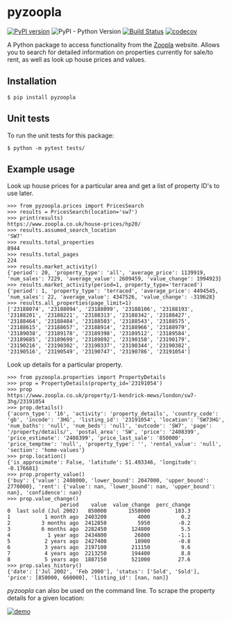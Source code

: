 # pyzoopla

[![PyPI version](https://badge.fury.io/py/pyzoopla.svg)](https://pypi.org/project/pyzoopla/) 
![PyPI - Python Version](https://img.shields.io/pypi/pyversions/pyzoopla.svg)
[![Build Status](https://travis-ci.org/imrankhan17/pyzoopla.svg?branch=master)](https://travis-ci.org/imrankhan17/pyzoopla)
[![codecov](https://codecov.io/gh/imrankhan17/pyzoopla/branch/master/graph/badge.svg)](https://codecov.io/gh/imrankhan17/pyzoopla)  

A Python package to access functionality from the [Zoopla](https://www.zoopla.co.uk/) website.  Allows you to search for detailed information on properties currently for sale/to rent, as well as look up house prices and values.

## Installation

`$ pip install pyzoopla`

## Unit tests

To run the unit tests for this package:

`$ python -m pytest tests/`

## Example usage

Look up house prices for a particular area and get a list of property ID's to use later.

```
>>> from pyzoopla.prices import PricesSearch
>>> results = PricesSearch(location='sw7')
>>> print(results)
https://www.zoopla.co.uk/house-prices/hp20/
>>> results.assumed_search_location
'SW7'
>>> results.total_properties
8944
>>> results.total_pages
224
>>> results.market_activity()
{'period': 20, 'property_type': 'all', 'average_price': 1139919, 'num_sales': 7229, 'average_value': 2609459, 'value_change': 1994923}
>>> results.market_activity(period=1, property_type='terraced')
{'period': 1, 'property_type': 'terraced', 'average_price': 4494545, 'num_sales': 22, 'average_value': 4347526, 'value_change': -319628}
>>> results.all_properties(page_limit=1)
['23188074', '23188094', '23188099', '23188106', '23188193', '23188201', '23188221', '23188313', '23188342', '23188427', '23188464', '23188484', '23188503', '23188543', '23188575', '23188615', '23188657', '23188914', '23188966', '23188979', '23189038', '23189178', '23189398', '23189512', '23189584', '23189685', '23189699', '23189892', '23190158', '23190179', '23190216', '23190302', '23190337', '23190344', '23190382', '23190516', '23190549', '23190747', '23190786', '23191054']
```

Look up details for a particular property.

```
>>> from pyzoopla.properties import PropertyDetails
>>> prop = PropertyDetails(property_id='23191054')
>>> prop
https://www.zoopla.co.uk/property/1-kendrick-mews/london/sw7-3hg/23191054
>>> prop.details()
{'acorn_type': '16', 'activity': 'property_details', 'country_code': 'gb', 'incode': '3HG', 'listing_id': '23191054', 'location': 'SW73HG', 'num_baths': 'null', 'num_beds': 'null', 'outcode': 'SW7', 'page': '/property/details/', 'postal_area': 'SW', 'price': '2408399', 'price_estimate': '2408399', 'price_last_sale': '850000', 'price_temptme': 'null', 'property_type': '', 'rental_value': 'null', 'section': 'home-values'}
>>> prop.location()
{'is_approximate': False, 'latitude': 51.493346, 'longitude': -0.176681}
>>> prop.property_value()
{'buy': {'value': 2408000, 'lower_bound': 2047000, 'upper_bound': 2770000}, 'rent': {'value': nan, 'lower_bound': nan, 'upper_bound': nan}, 'confidence': nan}
>>> prop.value_change()
                 period    value  value_change  perc_change
0  last sold (Jul 2002)   850000       1558000        183.3
1           1 month ago  2403200          4000          0.2
2          3 months ago  2412850          5950         -0.2
3          6 months ago  2282450        124800          5.5
4            1 year ago  2434800         26800         -1.1
5           2 years ago  2427400         18900         -0.8
6           3 years ago  2197100        211150          9.6
7           4 years ago  2213250        194400          8.8
8           5 years ago  1887150        521000         27.6
>>> prop.sales_history()
{'date': ['Jul 2002', 'Feb 2000'], 'status': ['Sold', 'Sold'], 'price': [850000, 660000], 'listing_id': [nan, nan]}
```

_pyzoopla_ can also be used on the command line.  To scrape the property details for a given location:

[![demo](https://asciinema.org/a/kWNTJfEOxcpdVYIXisXAjpynj.png)](https://asciinema.org/a/kWNTJfEOxcpdVYIXisXAjpynj?autoplay=1)
